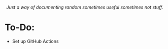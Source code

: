 <p align="center">
    <i> Just a way of documenting random sometimes useful sometimes not stuff. </i>

<p align="center>
<i> Documentation</i><img src="https://icons8.com/icon/95L4MhG5w81Y/documentation"/>
</p>

# To-Do:
* Set up GitHub Actions